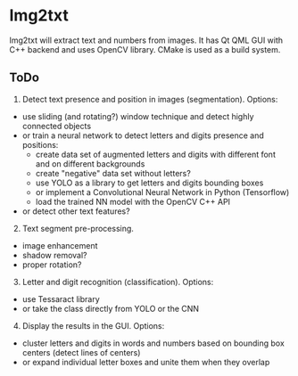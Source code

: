 Img2txt
=======

Img2txt will extract text and numbers from images.
It has Qt QML GUI with C++ backend and uses OpenCV library.
CMake is used as a build system.


ToDo
----

1. Detect text presence and position in images (segmentation).
Options:
- use sliding (and rotating?) window technique and detect highly connected objects
- or train a neural network to detect letters and digits presence and positions:
  - create data set of augmented letters and digits with different font and on different backgrounds
  - create "negative" data set without letters?
  - use YOLO as a library to get letters and digits bounding boxes
  - or implement a Convolutional Neural Network in Python (Tensorflow)
  - load the trained NN model with the OpenCV C++ API
- or detect other text features?

2. Text segment pre-processing.
- image enhancement
- shadow removal?
- proper rotation?

3. Letter and digit recognition (classification).
Options:
- use Tessaract library
- or take the class directly from YOLO or the CNN

4. Display the results in the GUI.
Options:
- cluster letters and digits in words and numbers based on bounding box centers (detect lines of centers)
- or expand individual letter boxes and unite them when they overlap
